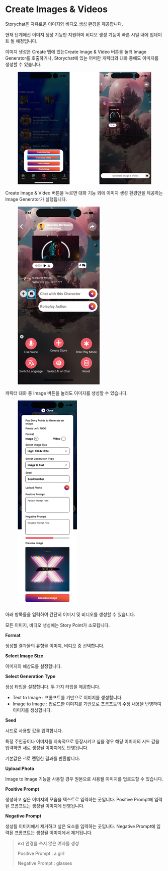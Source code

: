 # Create Images & Videos

Storychat은 자유로운 이미지와 비디오 생성 환경을 제공합니다.

현재 단계에선 이미지 생성 기능만 지원하며 비디오 생성 기능이 빠른 시일 내에 업데이트 될 예정입니다.

이미지 생성은 Create 탭에 있는Create Image & Video 버튼을 눌러 Image Generator를 호출하거나, Storychat에 있는 어떠한 캐릭터와 대화 중에도 이미지를 생성할 수 있습니다.

<figure><img src="../.gitbook/assets/image (15).png" alt=""><figcaption></figcaption></figure>

Create Image & Video 버튼을 누르면 대화 기능 외에 이미지 생성 환경만을 제공하는 Image Generator가 실행됩니다.



<figure><img src="../.gitbook/assets/image (16).png" alt="" width="260"><figcaption></figcaption></figure>

캐릭터 대화 중 Image 버튼을 눌러도 이미지를 생성할 수 있습니다.





<figure><img src="../.gitbook/assets/image (17).png" alt="" width="188"><figcaption></figcaption></figure>

아래 항목들을 입력하여 간단히 이미지 및 비디오를 생성할 수 있습니다.

모든 이미지, 비디오 생성에는 Story Point가 소모됩니다.



**Format**

생성할 결과물의 유형을 이미지, 비디오 중 선택합니다.



**Select Image Size**

이미지의 해상도를 설정합니다.



**Select Generation Type**

생성 타입을 설정합니다. 두 가지 타입을 제공합니다.

* Text to Image : 프롬프트를 기반으로 이미지를 생성합니다.
* Image to Image : 업로드한 이미지를 기반으로 프롬프트의 수정 내용을 반영하여 이미지를 생성합니다.



**Seed**

시드로 사용할 값을 입력합니다.

특정 주인공이나 이미지를 지속적으로 등장시키고 싶을 경우 해당 이미지의 시드 값을 입력하면 새로 생성될 이미지에도 반영됩니다.

기본값은 -1로 랜덤한 결과를 반환합니다.



**Upload Photo**

Image to Image 기능을 사용할 경우 원본으로 사용될 이미지를 업로드할 수 있습니다.



**Positive Prompt**

생성하고 싶은 이미지의 모습을 텍스트로 입력하는 곳입니다. Positive Prompt에 입력된 프롬프트는 생성될 이미지에 반영됩니다.



**Negative Prompt**

생성될 이미지에서 제거하고 싶은 요소를 입력하는 곳입니다. Negative Prompt에 입력된 프롬프트는 생성될 이미지에서 제거됩니다.

> ex) 안경을 쓰지 않은 여자를 생성
>
> Positive Prompt : a girl
>
> Negative Prompt : glasses


